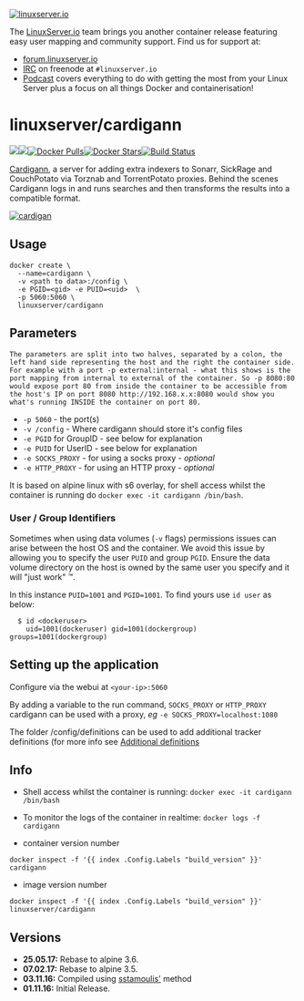 [linuxserverurl]: https://linuxserver.io
[forumurl]: https://forum.linuxserver.io
[ircurl]: https://www.linuxserver.io/irc/
[podcasturl]: https://www.linuxserver.io/podcast/
[appurl]: https://github.com/cardigann/cardigann
[hub]: https://hub.docker.com/r/linuxserver/cardigann/

[![linuxserver.io](https://raw.githubusercontent.com/linuxserver/docker-templates/master/linuxserver.io/img/linuxserver_medium.png)][linuxserverurl]

The [LinuxServer.io][linuxserverurl] team brings you another container release featuring easy user mapping and community support. Find us for support at:
* [forum.linuxserver.io][forumurl]
* [IRC][ircurl] on freenode at `#linuxserver.io`
* [Podcast][podcasturl] covers everything to do with getting the most from your Linux Server plus a focus on all things Docker and containerisation!

# linuxserver/cardigann
[![](https://images.microbadger.com/badges/version/linuxserver/cardigann.svg)](https://microbadger.com/images/linuxserver/cardigann "Get your own version badge on microbadger.com")[![](https://images.microbadger.com/badges/image/linuxserver/cardigann.svg)](https://microbadger.com/images/linuxserver/cardigann "Get your own image badge on microbadger.com")[![Docker Pulls](https://img.shields.io/docker/pulls/linuxserver/cardigann.svg)][hub][![Docker Stars](https://img.shields.io/docker/stars/linuxserver/cardigann.svg)][hub][![Build Status](http://jenkins.linuxserver.io:8080/buildStatus/icon?job=Dockers/LinuxServer.io/linuxserver-cardigann)](http://jenkins.linuxserver.io:8080/job/Dockers/job/LinuxServer.io/job/linuxserver-cardigann/)

[Cardigann][appurl], a server for adding extra indexers to Sonarr, SickRage and CouchPotato via Torznab and TorrentPotato proxies. Behind the scenes Cardigann logs in and runs searches and then transforms the results into a compatible format. 

[![cardigan](https://raw.githubusercontent.com/linuxserver/docker-templates/master/linuxserver.io/img/cardigan.png)][appurl]

## Usage

```
docker create \
  --name=cardigann \
  -v <path to data>:/config \
  -e PGID=<gid> -e PUID=<uid>  \
  -p 5060:5060 \
  linuxserver/cardigann

```

## Parameters

`The parameters are split into two halves, separated by a colon, the left hand side representing the host and the right the container side. 
For example with a port -p external:internal - what this shows is the port mapping from internal to external of the container.
So -p 8080:80 would expose port 80 from inside the container to be accessible from the host's IP on port 8080
http://192.168.x.x:8080 would show you what's running INSIDE the container on port 80.`


* `-p 5060` - the port(s)
* `-v /config` - Where cardigann should store it's config files
* `-e PGID` for GroupID - see below for explanation
* `-e PUID` for UserID - see below for explanation
* `-e SOCKS_PROXY` - for using a socks proxy - *optional*
* `-e HTTP_PROXY` - for using an HTTP proxy - *optional*

It is based on alpine linux with s6 overlay, for shell access whilst the container is running do `docker exec -it cardigann /bin/bash`.

### User / Group Identifiers

Sometimes when using data volumes (`-v` flags) permissions issues can arise between the host OS and the container. We avoid this issue by allowing you to specify the user `PUID` and group `PGID`. Ensure the data volume directory on the host is owned by the same user you specify and it will "just work" ™.

In this instance `PUID=1001` and `PGID=1001`. To find yours use `id user` as below:

```
  $ id <dockeruser>
    uid=1001(dockeruser) gid=1001(dockergroup) groups=1001(dockergroup)
```

## Setting up the application

Configure via the webui at `<your-ip>:5060`

By adding a variable to the run command, `SOCKS_PROXY` or `HTTP_PROXY` cardigann can be used with a proxy, *eg* `-e SOCKS_PROXY=localhost:1080`

The folder /config/definitions can be used to add additional tracker definitions (for more info see [Additional definitions](https://github.com/cardigann/cardigann#definitions)


## Info

* Shell access whilst the container is running: `docker exec -it cardigann /bin/bash`
* To monitor the logs of the container in realtime: `docker logs -f cardigann`

* container version number 

`docker inspect -f '{{ index .Config.Labels "build_version" }}' cardigann`

* image version number

`docker inspect -f '{{ index .Config.Labels "build_version" }}' linuxserver/cardigann`

## Versions

+ **25.05.17:** Rebase to alpine 3.6.
+ **07.02.17:** Rebase to alpine 3.5.
+ **03.11.16:** Compiled using [sstamoulis'](https://github.com/sstamoulis) method
+ **01.11.16:** Initial Release.
